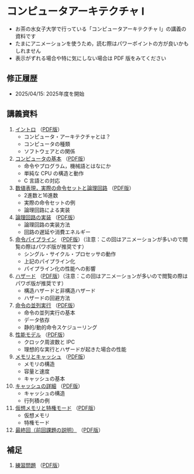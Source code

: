# コンピュータアーキテクチャ I

* お茶の水女子大学で行っている「コンピュータアーキテクチャ I」の講義の資料です
* たまにアニメーションを使うため，読む際はパワーポイントの方が良いかもしれません
* 表示がずれる場合や特に気にしない場合は PDF 版をみてください

## 修正履歴
* 2025/04/15: 2025年度を開始


## 講義資料

1. [イントロ](./cai-shioya-01.pptx?raw=true) （[PDF版](./cai-shioya-01.pdf)）
    * コンピュータ・アーキテクチャとは？
    * コンピュータの種類
    * ソフトウェアとの関係
2. [コンピュータの基本](./cai-shioya-02.pptx?raw=true) （[PDF版](./cai-shioya-02.pdf)）
    * 命令やプログラム，機械語とはなにか
    * 単純な CPU の構造と動作
    * C 言語との対応
3. [数値表現，実際の命令セットと論理回路](./cai-shioya-03.pptx?raw=true) （[PDF版](./cai-shioya-03.pdf)）
    * 2進数と16進数
    * 実際の命令セットの例
    * 論理回路による実装
4. [論理回路の実装](./cai-shioya-04.pptx?raw=true) （[PDF版](./cai-shioya-04.pdf)）
    * 論理回路の実装方法
    * 回路の遅延や消費エネルギー
5. [命令パイプライン](./cai-shioya-05.pptx?raw=true) （[PDF版](./cai-shioya-05.pdf)）（注意：この回はアニメーションが多いので閲覧の際はパワポ版が推奨です）
    * シングル・サイクル・プロセッサの動作
    * 上記のパイプライン化
    * パイプライン化の性能への影響
6. [ハザード](./cai-shioya-06.pptx?raw=true) （[PDF版](./cai-shioya-06.pdf)）（注意：この回はアニメーションが多いので閲覧の際はパワポ版が推奨です）
    * 構造ハザードと非構造ハザード
    * ハザードの回避方法
7. [命令の並列実行](./cai-shioya-07.pptx?raw=true) （[PDF版](./cai-shioya-07.pdf)）
    * 命令の並列実行の基本
    * データ依存
    * 静的/動的命令スケジューリング
8. [性能モデル](./cai-shioya-08.pptx?raw=true) （[PDF版](./cai-shioya-08.pdf)）
    * クロック周波数と IPC 
    * 理想的な実行とハザードが起きた場合の性能
9. [メモリとキャッシュ](./cai-shioya-09.pptx?raw=true) （[PDF版](./cai-shioya-09.pdf)）
    * メモリの構造
    * 容量と速度
    * キャッシュの基本
10. [キャッシュの詳細](./cai-shioya-10.pptx?raw=true) （[PDF版](./cai-shioya-10.pdf)）
    * キャッシュの構造
    * 行列積の例
11. [仮想メモリと特権モード](./cai-shioya-11.pptx?raw=true) （[PDF版](./cai-shioya-11.pdf)）
    * 仮想メモリ
    * 特権モード
12. [最終回（前回課題の説明）](./cai-shioya-12.pptx?raw=true) （[PDF版](./cai-shioya-12.pdf)）

## 補足
1. [練習問題](./cai-shioya-exercises.pptx?raw=true) （[PDF版](./cai-shioya-exercises.pdf)）

